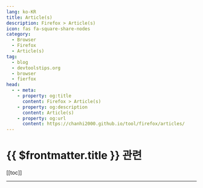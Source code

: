 ```yaml
---
lang: ko-KR
title: Article(s)
description: Firefox > Article(s)
icon: fas fa-square-share-nodes
category: 
  - Browser
  - Firefox
  - Article(s)
tag: 
  - blog
  - devtoolstips.org
  - browser
  - fierfox
head:
  - - meta:
    - property: og:title
      content: Firefox > Article(s)
    - property: og:description
      content: Article(s)
    - property: og:url
      content: https://chanhi2000.github.io/tool/firefox/articles/
---
```


# {{ $frontmatter.title }} 관련

[[toc]]

---

<TagLinks />
